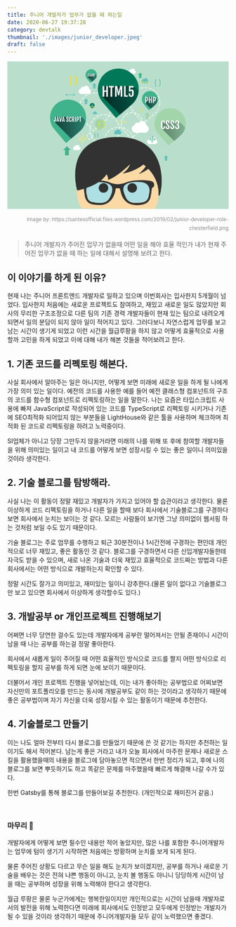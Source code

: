 ```yaml
---
title: 주니어 개발자가 업무가 없을 때 하는일
date: 2020-06-27 19:37:28
category: devtalk
thumbnail: './images/junior_developer.jpeg'
draft: false
---
```


![junior_developer](./images/junior-developer.png)

<div style="opacity: 0.5" align="right">
    <sup>Image by: <a>https://santexofficial.files.wordpress.com/2019/02/junior-developer-role-chesterfield.png</a></sup>
</div>

> 주니어 개발자가 주어진 업무가 없을때 어떤 일을 해야 효율 적인가
> 내가 현재 주어진 업무가 없을 때 하는 일에 대해서 설명해 보려고 한다.

## 이 이야기를 하게 된 이유?

현재 나는 주니어 프론트엔드 개발자로 일하고 있으며 이번회사는 입사한지 5개월이 넘었다. 입사한지
처음에는 새로운 프로젝트도 참여하고, 재밌고 새로운 일도 많았지만 회사의 무리한 구조조정으로 다른 팀의 기존 경력 개발자들이
현재 있는 팀으로 내려오게 되면서 일의 분담이 되지 않아 일이 적어지고 있다. 그러다보니 자연스럽게 업무를
보고 남는 시간이 생기게 되었고 이런 시간을 월급루팡을 하지 않고 어떻게 효율적으로 사용할까 고민을 하게 되었고 이에 대해
내가 해본 것들을 적어보려고 한다.

## 1. 기존 코드를 리펙토링 해본다.

사실 회사에서 알아주는 일은 아니지만, 어떻게 보면 미래에 새로운 일을 하게 될 나에게 가장 의미 있는 일이다. 예전의 코드를 사용한
예를 들어 예전 클래스형 컴포넌트의 구조의 코드를 함수형 컴포넌트로 리펙토링하는 일을 말한다. 나는 요즘은 타입스크립트 사용에 빠져
JavaScript로 작성되어 있는 코드를 TypeScript로 리펙토링 시키거나 기존에 SEO최적화 되어있지 않는 부분들을 LightHouse와 같은
툴을 사용하며 체크하며 최적화 된 코드로 리펙토링을 하려고 노력중이다.

SI업체가 아니고 당장 그만두지 않을거라면 미래의 나를 위해 또 후에 참여할 개발자들을 위해 의미있는 일이고 내 코드를 어떻게 보면 성장시킬 수 있는
좋은 일이니 의미있을 것이라 생각한다.

## 2. 기술 블로그를 탐방해라.

사실 나는 이 활동이 정말 재밌고 개발자가 가지고 있어야 할 습관이라고 생각한다. 물론 이상하게 코드 리펙토링을 하거나 다른 일을 할때 보다 회사에서
기술블로그를 구경하다보면 회사에서 눈치는 보이는 것 같다. 모르는 사람들이 보기엔 그냥 의미없이 웹서핑 하는 것처럼 보일 수도
있기 때문이다.

기술 블로그는 주로 업무를 수행하고 퇴근 30분전이나 1시간전에 구경하는 편인데 개인적으로 너무 재밌고, 좋은 활동인 것 같다.
블로그를 구경하면서 다른 신입개발자들한테 자극도 받을 수 있으며, 새로 나온 기술과 더욱 재밌고 효율적으로 코드짜는 방법과
다른 회사에서는 어떤 방식으로 개발하는지 확인할 수 있다.

정말 시간도 잘가고 의미있고, 재미있는 일이니 강추한다.(물론 일이 없다고 기술블로그만 보고 있으면 회사에서 이상하게 생각할수도 있다.)

## 3. 개발공부 or 개인프로젝트 진행해보기

어쩌면 너무 당연한 걸수도 있는데 개발자에게 공부란 떨어져서는 안될 존재이니 시간이 남을 때 나는 공부를 하는걸 정말 좋아한다.

회사에서 새롭게 일이 주어질 때 어떤 효율적인 방식으로 코드를 짤지 어떤 방식으로 리펙토링을 할지 공부를 하게 되면 눈에 보이기 때문이다.

더불어서 개인 프로젝트 진행을 넣어놨는데, 이는 내가 좋아하는 공부법으로 어찌보면 자신만의 포트폴리오를 만드는 동시에 개발공부도 같이 하는 것이라고 생각하기 때문에
좋은 공부법이며 자기 자신을 더욱 성장시킬 수 있는 활동이기 때문에 추천한다.

## 4. 기술블로그 만들기

이는 나도 얼마 전부터 다시 블로그를 만들었기 때문에 쓴 것 같기는 하지만 추천하는 일이기도 해서 적어본다. 남는게 좋은 거라고 내가 오늘 회사에서 마주한 문제나
새로운 스킬을 활용했을때의 내용을 블로그에 담아놓으면 적으면서 한번 정리가 되고, 후에 나의 블로그를 보면 뿌듯하기도 하고 똑같은 문제를 마주했을때 빠르게 해결해 나갈 수가
있다.

한번 Gatsby를 통해 블로그를 만들어보길 추천한다. (개인적으로 재미진거 같음.)

<br/>

### 마무리 🚀

개발자에게 어떻게 보면 필수인 내용만 적어 놓았지만, 많은 나를 포함한 주니어개발자는 업무에 텀이 생기기 시작하면 처음에는 방황하며 눈치를 보게 되게 된다.

물론 주어진 상황도 다르고 무슨 일을 해도 눈치가 보이겠지만, 공부를 하거나 새로운 기술을 배우는 것은 전혀 나쁜 행동이 아니고, 눈치 볼 행동도 아니니
당당하게 시간이 남을 때는 공부하며 성장을 위해 노력해야 한다고 생각한다.

월급 루팡은 물론 누군가에게는 행복한일이지만 개인적으로는 시간이 남을때 개발자로서의 발전을 위해 노력한다면 미래에 회사에서도 인정받고 모두에게 인정받는
개발자가 될 수 있을 것이라 생각하기 때문에 주니어개발자들 모두 같이 노력했으면 좋겠다.